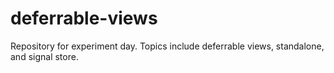 # deferrable-views
Repository for experiment day. Topics include deferrable views, standalone, and signal store.
